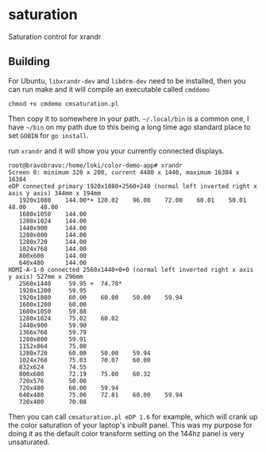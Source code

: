 # saturation
Saturation control for xrandr

## Building

For Ubuntu, `libxrandr-dev` and `libdrm-dev` need to be installed, then you 
can run make and it will compile an executable called `cmddemo`

    chmod +x cmdemo cmsaturation.pl

Then copy it to somewhere in your path. `~/.local/bin` is a common one, I have 
`~/bin` on my path due to this being a long time ago standard place to set 
`GOBIN` for `go install`.

run `xrandr` and it will show you your currently connected displays. 

	root@bravobravo:/home/loki/color-demo-app# xrandr
	Screen 0: minimum 320 x 200, current 4480 x 1440, maximum 16384 x 16384
	eDP connected primary 1920x1080+2560+240 (normal left inverted right x axis y axis) 344mm x 194mm
	   1920x1080    144.00*+ 120.02    96.00    72.00    60.01    50.01    48.00    48.00  
	   1680x1050    144.00  
	   1280x1024    144.00  
	   1440x900     144.00  
	   1280x800     144.00  
	   1280x720     144.00  
	   1024x768     144.00  
	   800x600      144.00  
	   640x480      144.00  
	HDMI-A-1-0 connected 2560x1440+0+0 (normal left inverted right x axis y axis) 527mm x 296mm
	   2560x1440     59.95 +  74.78* 
	   1920x1200     59.95  
	   1920x1080     60.00    60.00    50.00    59.94  
	   1600x1200     60.00  
	   1680x1050     59.88  
	   1280x1024     75.02    60.02  
	   1440x900      59.90  
	   1366x768      59.79  
	   1280x800      59.91  
	   1152x864      75.00  
	   1280x720      60.00    50.00    59.94  
	   1024x768      75.03    70.07    60.00  
	   832x624       74.55  
	   800x600       72.19    75.00    60.32  
	   720x576       50.00  
	   720x480       60.00    59.94  
	   640x480       75.00    72.81    60.00    59.94  
	   720x400       70.08  

Then you can call `cmsaturation.pl eDP 1.6` for example, which will crank up 
the color saturation of your laptop's inbuilt panel. This was my purpose for 
doing it as the default color transform setting on the 144hz panel is very 
unsaturated.